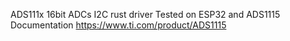 ADS111x 16bit ADCs I2C rust driver
Tested on ESP32 and ADS1115
Documentation https://www.ti.com/product/ADS1115